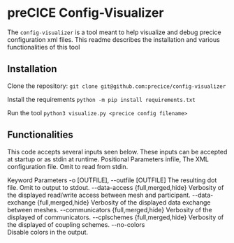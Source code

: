 # preCICE Config-Visualizer

The `config-visualizer` is a tool meant to help visualize and debug precice configuration xml files. 
This readme describes the installation and various functionalities of this tool

## Installation

Clone the repository:
`git clone git@github.com:precice/config-visualizer`

Install the requirements
`python -m pip install requirements.txt`

Run the tool
`python3 visualize.py <precice config filename>`

## Functionalities

This code accepts several inputs seen below. These inputs can be accepted
at startup or as stdin at runtime.
  Positional Parameters
  infile, 
          The XML configuration file. Omit to read from stdin.

  Keyword Parameters
  -o [OUTFILE], --outfile [OUTFILE] 
          The resulting dot file. Omit to output to stdout.
  --data-access {full,merged,hide} 
          Verbosity of the displayed read/write access between mesh and participant.
  --data-exchange {full,merged,hide} 
          Verbosity of the displayed data exchange between meshes.
  --communicators {full,merged,hide} 
          Verbosity of the displayed of communicators.
  --cplschemes {full,merged,hide} 
          Verbosity of the displayed of coupling schemes.
  --no-colors           
          Disable colors in the output.